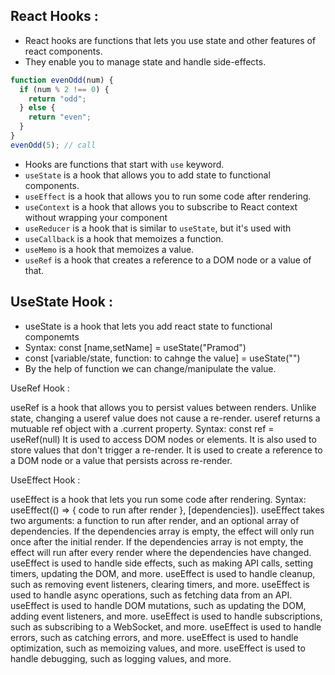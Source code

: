 ## React Hooks :

- React hooks are functions that lets you use state and other features of react components.
- They enable you to manage state and handle side-effects.

```js
function evenOdd(num) {
  if (num % 2 !== 0) {
    return "odd";
  } else {
    return "even";
  }
}
evenOdd(5); // call
```

- Hooks are functions that start with `use` keyword.
- `useState` is a hook that allows you to add state to functional components.
- `useEffect` is a hook that allows you to run some code after rendering.
- `useContext` is a hook that allows you to subscribe to React context without wrapping your component
- `useReducer` is a hook that is similar to `useState`, but it's used with
- `useCallback` is a hook that memoizes a function.
- `useMemo` is a hook that memoizes a value.
- `useRef` is a hook that creates a reference to a DOM node or a value of that.

## UseState Hook :

- useState is a hook that lets you add react state to functional componemts
- Syntax: const [name,setName] = useState("Pramod")
- const [variable/state, function: to cahnge the value] = useState("")
- By the help of function we can change/manipulate the value.

UseRef Hook :

useRef is a hook that allows you to persist values between renders.
Unlike state, changing a useref value does not cause a re-render.
useref returns a mutuable ref object with a .current property.
Syntax: const ref = useRef(null)
It is used to access DOM nodes or elements.
It is also used to store values that don't trigger a re-render.
It is used to create a reference to a DOM node or a value that persists across re-render.

UseEffect Hook :

useEffect is a hook that lets you run some code after rendering.
Syntax: useEffect(() => { code to run after render }, [dependencies]).
useEffect takes two arguments: a function to run after render, and an optional array of dependencies.
If the dependencies array is empty, the effect will only run once after the initial render.
If the dependencies array is not empty, the effect will run after every render where the dependencies have changed.
useEffect is used to handle side effects, such as making API calls, setting timers, updating the DOM, and more.
useEffect is used to handle cleanup, such as removing event listeners, clearing timers, and more.
useEffect is used to handle async operations, such as fetching data from an API.
useEffect is used to handle DOM mutations, such as updating the DOM, adding event listeners, and more.
useEffect is used to handle subscriptions, such as subscribing to a WebSocket, and more.
useEffect is used to handle errors, such as catching errors, and more.
useEffect is used to handle optimization, such as memoizing values, and more.
useEffect is used to handle debugging, such as logging values, and more.